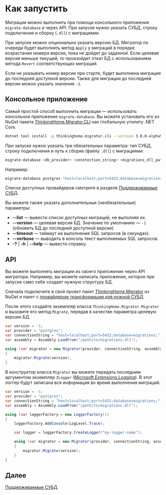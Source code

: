 # Как запустить

Миграции можно выполнить при помощи консольного приложения `migrate-database` и через API. При запуске нужно указать СУБД, строку подключения и сборку (`.dll`) с миграциями.

При запуске можно опционально указать версию БД. Мигратор по очереди будет выполнять метод `Apply` у миграций в порядке возрастания номера версии, пока не дойдет до заданной. Если целевая версия меньше текущей, то произойдет откат БД с использованием метода `Revert` соответствующих миграций.

Если не указывать номер версии при старте, будет выполнена миграция до последней доступной версии. Также для миграции до последней версии можно указать значение `-1`.

## Консольное приложение

Самый простой способ выполнить миграции — использовать консольное приложение `migrate-database`. Вы можете установить его из NuGet пакета [ThinkingHome.Migrator.CLI](https://www.nuget.org/packages/ThinkingHome.Migrator.CLI) как глобальную утилиту .NET Core.

```bash
dotnet tool install -g thinkinghome.migrator.cli --version 3.0.0-alpha9
```

При запуске нужно указать три обязательных параметра: тип СУБД, строку подключения и путь к сборке (файлу `.dll`) с миграциями: 

```bash
migrate-database <db_provider> <conntection_string> <migrations_dll_path> 
```

Например:

```bash
migrate-database postgres "host=localhost;port=5432;database=migrations;" /path/to/migrations.dll 
```

Список доступных провайдеров смотрите в разделе [Поддерживаемые СУБД](dialects.md).

Вы можете также указать дополнительные (необязательные) параметры:

- **--list** — вывести список доступных миграций, не выполняя их.
- **--version <version>** — целевая версия БД. Значение по умолчанию — `-1` (обновить БД до последней доступной версии)  
- **--timeout <timeout>** — таймаут на выполнение SQL запросов (в секундах).
- **--verbose** — выводить в консоль текст выполняемых SQL запросов.
- **-?** | **-h** | **--help** — вывести справку.

## API

Вы можете выполнять миграции из своего приложения через API мигратора. Например, вы можете написать приложение, которое при запуске само себе создает нужную структуру БД. 

Сначала подключите в свой проект пакет [ThinkingHome.Migrator](https://www.nuget.org/packages/ThinkingHome.Migrator) из NuGet и пакет с [провайдером трансформации для нужной СУБД](https://www.nuget.org/packages?q=ThinkingHome.Migrator.Providers). 

После этого создайте экземпляр класса `ThinkingHome.Migrator.Migrator` и вызовите его метод `Migrate`, передав в качестве параметра целевую версию БД.

```c#
var version = -1;
var provider = "postgres";
var connectionString = "host=localhost;port=5432;database=migrations;";
var assembly = Assembly.LoadFrom("/path/to/migrations.dll");

using (var migrator = new Migrator(provider, connectionString, assembly))
{
    migrator.Migrate(version);
}
```

В конструктор класса `Migrator` вы можете передать последним аргументом экземпляр `ILogger` ([Microsoft.Extensions.Logging](https://www.nuget.org/packages/Microsoft.Extensions.Logging/)). В этот логгер будут записана вся информация во время выполнения миграций.

```c#
var version = -1;
var provider = "postgres";
var connectionString = "host=localhost;port=5432;database=migrations;";
var assembly = Assembly.LoadFrom("/path/to/migrations.dll");

using (var loggerFactory = new LoggerFactory())
{
    loggerFactory.AddConsole(LogLevel.Trace);

    var logger = loggerFactory.CreateLogger("my-logger-name");

    using (var migrator = new Migrator(provider, connectionString, assembly, logger))
    {
        migrator.Migrate(version);
    }
}

```

## Далее

[Поддерживаемые СУБД](dialects.md).
